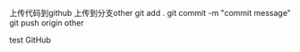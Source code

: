 上传代码到github
上传到分支other
    git add .
    git commit -m "commit message"
    git push origin other
 
 test GitHub